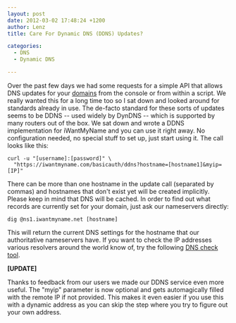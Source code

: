 ```yaml
---
layout: post
date: 2012-03-02 17:48:24 +1200
author: Lenz
title: Care For Dynamic DNS (DDNS) Updates?

categories:
  - DNS
  - Dynamic DNS

---
```


Over the past few days we had some requests for a simple API that allows DNS updates for your [domains](https://iwantmyname.com/domains) from the console or from within a script. We really wanted this for a long time too so I sat down and looked around for standards already in use. The de-facto standard for these sorts of updates seems to be DDNS -- used widely by DynDNS -- which is supported by many routers out of the box. We sat down and wrote a DDNS implementation for iWantMyName and you can use it right away. No configuration needed, no special stuff to set up, just start using it. The call looks like this:

    curl -u "[username]:[password]" \
      "https://iwantmyname.com/basicauth/ddns?hostname=[hostname1]&myip=[IP]"

There can be more than one hostname in the update call (separated by commas) and hostnames that don't exist yet will be created implicitly. Please keep in mind that DNS will be cached. In order to find out what records are currently set for your domain, just ask our nameservers directly:

    dig @ns1.iwantmyname.net [hostname]

This will return the current DNS settings for the hostname that our authoritative nameservers have. If you want to check the IP addresses various resolvers around the world know of, try the following [DNS check tool](http://www.whatsmydns.net/).

**[UPDATE]**

Thanks to feedback from our users we made our DDNS service even more useful. The "myip" parameter is now optional and gets automagically filled with the remote IP if not provided. This makes it even easier if you use this with a dynamic address as you can skip the step where you try to figure out your own address.

